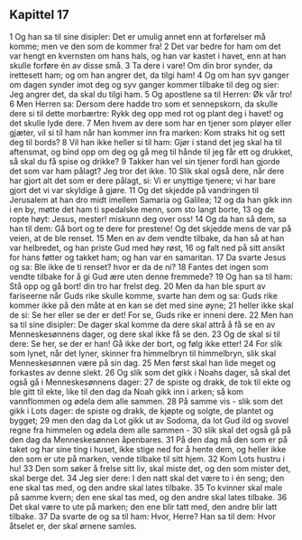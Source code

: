 ## Kapittel 17

1 Og han sa til sine disipler: Det er umulig annet enn at forførelser må komme; men ve den som de kommer fra!
2 Det var bedre for ham om det var hengt en kvernsten om hans hals, og han var kastet i havet, enn at han skulle forføre én av disse små.
3 Ta dere i vare! Om din bror synder, da irettesett ham; og om han angrer det, da tilgi ham!
4 Og om han syv ganger om dagen synder imot deg og syv ganger kommer tilbake til deg og sier: Jeg angrer det, da skal du tilgi ham.
5 Og apostlene sa til Herren: Øk vår tro!
6 Men Herren sa: Dersom dere hadde tro som et sennepskorn, da skulle dere si til dette morbærtre: Rykk deg opp med rot og plant deg i havet! og det skulle lyde dere.
7 Men hvem av dere som har en tjener som pløyer eller gjæter, vil si til ham når han kommer inn fra marken: Kom straks hit og sett deg til bords?
8 Vil han ikke heller si til ham: Gjør i stand det jeg skal ha til aftensmat, og bind opp om deg og gå meg til hånde til jeg får ett og drukket, så skal du få spise og drikke?
9 Takker han vel sin tjener fordi han gjorde det som var ham pålagt? Jeg tror det ikke.
10 Slik skal også dere, når dere har gjort alt det som er dere pålagt, si: Vi er unyttige tjenere; vi har bare gjort det vi var skyldige å gjøre.
11 Og det skjedde på vandringen til Jerusalem at han dro midt imellem Samaria og Galilea;
12 og da han gikk inn i en by, møtte det ham ti spedalske menn, som sto langt borte,
13 og de ropte høyt: Jesus, mester! miskunn deg over oss!
14 Og da han så dem, sa han til dem: Gå bort og te dere for prestene! Og det skjedde mens de var på veien, at de ble renset.
15 Men en av dem vendte tilbake, da han så at han var helbredet, og han priste Gud med høy røst,
16 og falt ned på sitt ansikt for hans føtter og takket ham; og han var en samaritan.
17 Da svarte Jesus og sa: Ble ikke de ti renset? hvor er da de ni?
18 Fantes det ingen som vendte tilbake for å gi Gud ære uten denne fremmede?
19 Og han sa til ham: Stå opp og gå bort! din tro har frelst deg.
20 Men da han ble spurt av fariseerne når Guds rike skulle komme, svarte han dem og sa: Guds rike kommer ikke på den måte at en kan se det med sine øyne;
21 heller ikke skal de si: Se her eller se der er det! For se, Guds rike er inneni dere.
22 Men han sa til sine disipler: De dager skal komme da dere skal attrå å få se en av Menneskesønnens dager, og dere skal ikke få se den.
23 Og de skal si til dere: Se her, se der er han! Gå ikke der bort, og følg ikke etter!
24 For slik som lynet, når det lyner, skinner fra himmelbryn til himmelbryn, slik skal Menneskesønnen være på sin dag.
25 Men først skal han lide meget og forkastes av denne slekt.
26 Og slik som det gikk i Noahs dager, så skal det også gå i Menneskesønnens dager:
27 de spiste og drakk, de tok til ekte og ble gitt til ekte, like til den dag da Noah gikk inn i arken; så kom vannflommen og ødela dem alle sammen.
28 På samme vis - slik som det gikk i Lots dager: de spiste og drakk, de kjøpte og solgte, de plantet og bygget;
29 men den dag da Lot gikk ut av Sodoma, da lot Gud ild og svovel regne fra himmelen og ødela dem alle sammen -
30 slik skal det også gå på den dag da Menneskesønnen åpenbares.
31 På den dag må den som er på taket og har sine ting i huset, ikke stige ned for å hente dem, og heller ikke den som er ute på marken, vende tilbake til sitt hjem.
32 Kom Lots hustru i hu!
33 Den som søker å frelse sitt liv, skal miste det, og den som mister det, skal berge det.
34 Jeg sier dere: I den natt skal det være to i én seng; den ene skal tas med, og den andre skal lates tilbake.
35 To kvinner skal male på samme kvern; den ene skal tas med, og den andre skal lates tilbake.
36 Det skal være to ute på marken; den ene blir tatt med, den andre blir latt tilbake.
37 Da svarte de og sa til ham: Hvor, Herre? Han sa til dem: Hvor åtselet er, der skal ørnene samles.
